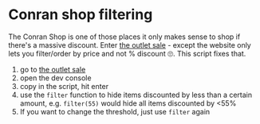 # Conran shop filtering

The Conran Shop is one of those places it only makes sense to shop if there's a massive discount. Enter [the outlet sale](https://www.conranshop.co.uk/outlet.html) - except the website only lets you filter/order by price and not % discount 🙄. This script fixes that.

1. go to [the outlet sale](https://www.conranshop.co.uk/outlet.html)
2. open the dev console
3. copy in the script, hit enter
4. use the `filter` function to hide items discounted by less than a certain amount, e.g. `filter(55)` would hide all items discounted by <55%
5. If you want to change the threshold, just use `filter` again
